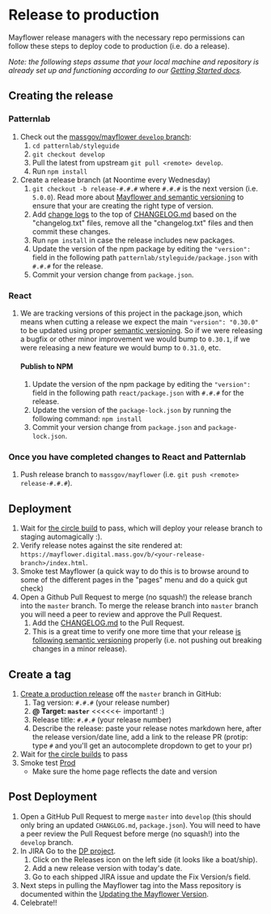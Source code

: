 # Release to production
Mayflower release managers with the necessary repo permissions can follow these steps to deploy code to production (i.e. do a release).

*Note: the following steps assume that your local machine and repository is already set up and functioning according to our [Getting Started docs](../.github/CONTRIBUTING.md#getting-started).*



## Creating the release
### Patternlab

1. Check out the [massgov/mayflower `develop` branch](https://github.com/massgov/mayflower/commits/develop):
    1. `cd patternlab/styleguide`
    1. `git checkout develop`
    1. Pull the latest from upstream `git pull <remote> develop`.
    1. Run `npm install`
1. Create a release branch (at Noontime every Wednesday)
    1. `git checkout -b release-#.#.#` where `#.#.#` is the next version (i.e. `5.0.0`).  Read more about [Mayflower and semantic versioning](/docs/for-developers/versioning.md) to ensure that your are creating the right type of version.
    1. Add [change logs](https://github.com/massgov/mayflower/tree/develop/changelogs) to the top of [CHANGELOG.md](../CHANGELOG.md) based on the "changelog.txt" files, remove all the "changelog.txt" files and then commit these changes.
    1. Run `npm install` in case the release includes new packages.
    1. Update the version of the npm package by editing the `"version":` field in the following path `patternlab/styleguide/package.json` with `#.#.#` for the release.
    1. Commit your version change from `package.json`.

### React

1. We are tracking versions of this project in the package.json, which means when cutting a release we expect the main ``"version": "0.30.0"`` to be updated using proper [semantic versioning](https://semver.org/). So if we were releasing a bugfix or other minor improvement we would bump to ``0.30.1``, if we were releasing a new feature we would bump to ``0.31.0``, etc.


   #### Publish to NPM
   1. Update the version of the npm package by editing the `"version":` field in the following path `react/package.json` with `#.#.#` for the release.
   2. Update the version of the `package-lock.json` by running the following command: `npm install`
   3. Commit your version change from `package.json` and `package-lock.json`.

### Once you have completed changes to React and Patternlab

1. Push release branch to `massgov/mayflower` (i.e. `git push <remote> release-#.#.#`).

## Deployment  
1. Wait for [the circle build](https://circleci.com/gh/massgov/mayflower) to pass, which will deploy your release branch to staging automagically :).
1. Verify release notes against the site rendered at: `https://mayflower.digital.mass.gov/b/<your-release-branch>/index.html`.
1. Smoke test Mayflower (a quick way to do this is to browse around to some of the different pages in the "pages" menu and do a quick gut check)
1. Open a Github Pull Request to merge (no squash!) the release branch into the `master` branch. To merge the release branch into `master` branch you will need a peer to review and approve the Pull Request. 
    1. Add the [CHANGELOG.md](../CHANGELOG.md) to the Pull Request.
    1. This is a great time to verify one more time that your release [is following semantic versioning](/docs/for-developers/versioning.md) properly (i.e. not pushing out breaking changes in a minor release).

## Create a tag
1. [Create a production release](https://help.github.com/articles/creating-releases/) off the `master` branch in GitHub:
    1. Tag version: `#.#.#` (your release number)
    1. **@ Target: `master`** <<<<<<- important! :)
    1. Release title: `#.#.#` (your release number)
    1. Describe the release: paste your release notes markdown here, after the release version/date line, add a link to the release PR (protip: type `#` and you'll get an autocomplete dropdown to get to your pr)
1. Wait for [the circle builds](https://circleci.com/gh/massgov/mayflower) to pass
1. Smoke test [Prod](https://mayflower.digital.mass.gov)
    - Make sure the home page reflects the date and version

## Post Deployment
1. Open a GitHub Pull Request to merge `master` into `develop` (this should only bring an updated `CHANGLOG.md`, `package.json`). You will need to have a peer review the Pull Request before merge (no squash!) into the `develop` branch.
1. In JIRA Go to the [DP project](https://jira.mass.gov/projects/DP/).
    1. Click on the Releases icon on the left side (it looks like a boat/ship).
    1. Add a new release version with today's date.
    1. Go to each shipped JIRA issue and update the Fix Version/s field.
1. Next steps in pulling the Mayflower tag into the Mass repository is documented within the [Updating the Mayflower Version](https://github.com/massgov/mass/wiki/Updating-the-Mayflower-Version).
1. Celebrate!!
